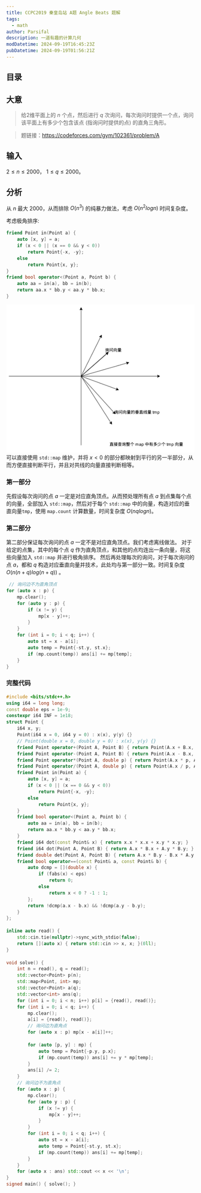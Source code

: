 ```yaml
---
title: CCPC2019 秦皇岛站 A题 Angle Beats 题解
tags:
  - math
author: Parsifal
description: 一道有趣的计算几何
modDatetime: 2024-09-19T16:45:23Z
pubDatetime: 2024-09-19T01:56:21Z
---
```


## 目录

## 大意

> 给2维平面上的 $n$ 个点，然后进行 $q$ 次询问，每次询问时提供一个点，询问该平面上有多少个包含该点 (指询问时提供的点) 的直角三角形。

> 题链接：https://codeforces.com/gym/102361/problem/A

## 输入

$2 ≤ n ≤ 2000$， $1 ≤ q ≤ 2000$。

## 分析

从 $n$ 最大 2000，从而排除 $O(n^3)$ 的纯暴力做法，考虑 $O(n^2logn)$ 时间复杂度。

考虑极角排序:

```cpp
friend Point in(Point a) {
    auto [x, y] = a;
    if (x < 0 || (x == 0 && y < 0))
        return Point{-x, -y};
    else
        return Point{x, y};
}
friend bool operator<(Point a, Point b) {
    auto aa = in(a), bb = in(b);
    return aa.x * bb.y < aa.y * bb.x;
}
```

![pa](./assets/images/problemA.png)
可以直接使用 `std::map` 维护，并将 $x < 0$ 的部分都映射到平行的另一半部分，从而方便直接判断平行，并且对共线的向量直接判断相等。

### 第一部分

先假设每次询问的点 $a$ 一定是对应直角顶点。从而预处理所有点 $a$ 到点集每个点的向量，全部加入 `std::map`，然后对于每个 `std::map` 中的向量，构造对应的垂直向量`tmp`，使用 `map.count` 计算数量，时间复杂度 $O(nqlogn)$。

### 第二部分

第二部分保证每次询问的点 $a$ 一定不是对应直角顶点。我们考虑离线做法。
对于给定的点集，其中的每个点 $q$ 作为直角顶点，和其他的点均连出一条向量，将这些向量加入 `std::map` 并进行极角排序。
然后再处理每次的询问，对于每次询问的点 $a$，都和 $q$ 构造对应垂直向量并技术，此处均与第一部分一致。时间复杂度 $O(n(n+q)log(n+q))$ 。

```cpp
 // 询问边不为直角顶点
for (auto x : p) {
    mp.clear();
    for (auto y : p) {
        if (x != y) {
            mp[x - y]++;
        }
    }
    for (int i = 0; i < q; i++) {
        auto st = x - a[i];
        auto temp = Point{-st.y, st.x};
        if (mp.count(temp)) ans[i] += mp[temp];
    }
}
```

### 完整代码

```cpp
#include <bits/stdc++.h>
using i64 = long long;
const double eps = 1e-9;
constexpr i64 INF = 1e18;
struct Point {
    i64 x, y;
    Point(i64 x = 0, i64 y = 0) : x(x), y(y) {}
    // Point(double x = 0, double y = 0) : x(x), y(y) {}
    friend Point operator+(Point A, Point B) { return Point(A.x + B.x, A.y + B.y); }
    friend Point operator-(Point A, Point B) { return Point(A.x - B.x, A.y - B.y); }
    friend Point operator*(Point A, double p) { return Point(A.x * p, A.y * p); }
    friend Point operator/(Point A, double p) { return Point(A.x / p, A.y / p); }
    friend Point in(Point a) {
        auto [x, y] = a;
        if (x < 0 || (x == 0 && y < 0))
            return Point{-x, -y};
        else
            return Point{x, y};
    }
    friend bool operator<(Point a, Point b) {
        auto aa = in(a), bb = in(b);
        return aa.x * bb.y < aa.y * bb.x;
    }
    friend i64 dot(const Point& x) { return x.x * x.x + x.y * x.y; }
    friend i64 dot(Point A, Point B) { return A.x * B.x + A.y * B.y; }
    friend double det(Point A, Point B) { return A.x * B.y - B.x * A.y; }
    friend bool operator==(const Point& a, const Point& b) {
        auto dcmp = [](double x) {
            if (fabs(x) < eps)
                return 0;
            else
                return x < 0 ? -1 : 1;
        };
        return !dcmp(a.x - b.x) && !dcmp(a.y - b.y);
    }
};

inline auto read() {
    std::cin.tie(nullptr)->sync_with_stdio(false);
    return [](auto x) { return std::cin >> x, x; }(0ll);
}

void solve() {
    int n = read(), q = read();
    std::vector<Point> p(n);
    std::map<Point, int> mp;
    std::vector<Point> a(q);
    std::vector<int> ans(q);
    for (int i = 0; i < n; i++) p[i] = {read(), read()};
    for (int i = 0; i < q; i++) {
        mp.clear();
        a[i] = {read(), read()};
        // 询问边为直角点
        for (auto x : p) mp[x - a[i]]++;

        for (auto [p, y] : mp) {
            auto temp = Point{-p.y, p.x};
            if (mp.count(temp)) ans[i] += y * mp[temp];
        }
        ans[i] /= 2;
    }
    // 询问边不为直角点
    for (auto x : p) {
        mp.clear();
        for (auto y : p) {
            if (x != y) {
                mp[x - y]++;
            }
        }
        for (int i = 0; i < q; i++) {
            auto st = x - a[i];
            auto temp = Point{-st.y, st.x};
            if (mp.count(temp)) ans[i] += mp[temp];
        }
    }
    for (auto x : ans) std::cout << x << '\n';
}
signed main() { solve(); }
```
